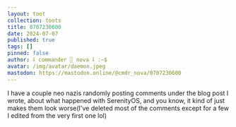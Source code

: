 ```yaml
---
layout: toot
collection: toots
title: 0707230600
date: 2024-07-07
published: true
tags: []
pinned: false
author: ⸸ commander ░ nova ⸸ :~$
avatar: /img/avatar/daemon.jpeg
mastodon: https://mastodon.online/@cmdr_nova/0707230600
---
```


I have a couple neo nazis randomly posting comments under the blog post I wrote, about what happened with SerenityOS, and you know, it kind of just makes them look worse(I've deleted most of the comments except for a few I edited from the very first one lol)
